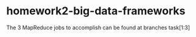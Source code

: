 # homework2-big-data-frameworks

The 3 MapReduce jobs to accomplish can be found at branches task[1:3]